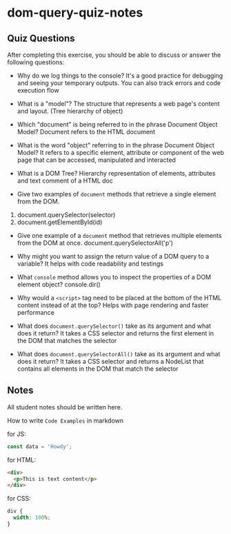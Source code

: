 # dom-query-quiz-notes

## Quiz Questions

After completing this exercise, you should be able to discuss or answer the following questions:

- Why do we log things to the console?
  It's a good practice for debugging and seeing your temporary outputs. You can also track errors and code execution flow

- What is a "model"?
  The structure that represents a web page's content and layout. (Tree hierarchy of object)

- Which "document" is being referred to in the phrase Document Object Model?
  Document refers to the HTML document

- What is the word "object" referring to in the phrase Document Object Model?
  It refers to a specific element, attribute or component of the web page that can be accessed, manipulated and interacted

- What is a DOM Tree?
  Hierarchy representation of elements, attributes and text comment of a HTML doc

- Give two examples of `document` methods that retrieve a single element from the DOM.

1. document.querySelector(selector)
2. document.getElementById(id)

- Give one example of a `document` method that retrieves multiple elements from the DOM at once.
  document.querySelectorAll('p')

- Why might you want to assign the return value of a DOM query to a variable?
  It helps with code readability and testings

- What `console` method allows you to inspect the properties of a DOM element object?
  console.dir()

- Why would a `<script>` tag need to be placed at the bottom of the HTML content instead of at the top?
  Helps with page rendering and faster performance

- What does `document.querySelector()` take as its argument and what does it return?
  It takes a CSS selector and returns the first element in the DOM that matches the selector

- What does `document.querySelectorAll()` take as its argument and what does it return?
  It takes a CSS selector and returns a NodeList that contains all elements in the DOM that match the selector

## Notes

All student notes should be written here.

How to write `Code Examples` in markdown

for JS:

```javascript
const data = 'Howdy';
```

for HTML:

```html
<div>
  <p>This is text content</p>
</div>
```

for CSS:

```css
div {
  width: 100%;
}
```
